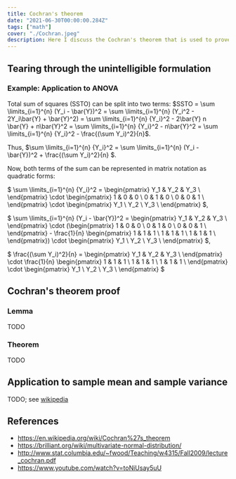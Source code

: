 ```yaml
---
title: Cochran's theorem
date: "2021-06-30T00:00:00.284Z"
tags: ["math"]
cover: "./Cochran.jpeg"
description: Here I discuss the Cochran's theorem that is used to prove independence of quadratic forms of random variables, such as sample variance and sample mean.
---
```


Tearing through the unintelligible formulation
----------------------------------------------

### Example: Application to ANOVA

Total sum of squares (SSTO) can be split into two terms: $SSTO = \sum \limits_{i=1}^{n} (Y_i - \bar{Y})^2 = \sum \limits_{i=1}^{n} (Y_i^2 - 2Y_i\bar{Y} + \bar{Y}^2) = \sum \limits_{i=1}^{n} {Y_i}^2 - 2\bar{Y} n \bar{Y} + n\bar{Y}^2 = \sum \limits_{i=1}^{n} {Y_i}^2 - n\bar{Y}^2 = \sum \limits_{i=1}^{n} {Y_i}^2 - \frac{(\sum Y_i)^2}{n}$.

Thus, $\sum \limits_{i=1}^{n} {Y_i}^2 = \sum \limits_{i=1}^{n} (Y_i - \bar{Y})^2 + \frac{(\sum Y_i)^2}{n} $.

Now, both terms of the sum can be represented in matrix notation as quadratic forms:

$
\sum \limits_{i=1}^{n} {Y_i}^2 = 
\begin{pmatrix}
Y_1 & Y_2 & Y_3 \\
\end{pmatrix}
\cdot
\begin{pmatrix}
1 & 0 & 0 \\
0 & 1 & 0 \\
0 & 0 & 1 \\
\end{pmatrix}
\cdot
\begin{pmatrix}
Y_1 \\
Y_2 \\
Y_3 \\
\end{pmatrix}
$,

$
\sum \limits_{i=1}^{n} (Y_i - \bar{Y})^2 = 
\begin{pmatrix}
Y_1 & Y_2 & Y_3 \\
\end{pmatrix}
\cdot
(\begin{pmatrix}
1 & 0 & 0 \\
0 & 1 & 0 \\
0 & 0 & 1 \\
\end{pmatrix} -
\frac{1}{n}
\begin{pmatrix}
1 & 1 & 1 \\
1 & 1 & 1 \\
1 & 1 & 1 \\
\end{pmatrix})
\cdot
\begin{pmatrix}
Y_1 \\
Y_2 \\
Y_3 \\
\end{pmatrix}
$,

$
\frac{(\sum Y_i)^2}{n} = 
\begin{pmatrix}
Y_1 & Y_2 & Y_3 \\
\end{pmatrix}
\cdot
\frac{1}{n}
\begin{pmatrix}
1 & 1 & 1 \\
1 & 1 & 1 \\
1 & 1 & 1 \\
\end{pmatrix}
\cdot
\begin{pmatrix}
Y_1 \\
Y_2 \\
Y_3 \\
\end{pmatrix}
$

Cochran's theorem proof
-----------------------

### Lemma

TODO

### Theorem

TODO

Application to sample mean and sample variance
----------------------------------------------

TODO; see [wikipedia](https://en.wikipedia.org/wiki/Cochran%27s_theorem#Examples)


References
----------
 - https://en.wikipedia.org/wiki/Cochran%27s_theorem
 - https://brilliant.org/wiki/multivariate-normal-distribution/
 - http://www.stat.columbia.edu/~fwood/Teaching/w4315/Fall2009/lecture_cochran.pdf
 - https://www.youtube.com/watch?v=toNiUsay5uU